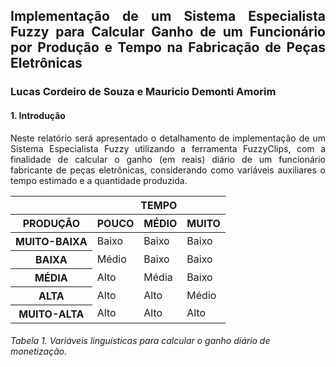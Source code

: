 <h2 align="justify">
Implementação de um Sistema Especialista Fuzzy para Calcular Ganho de um Funcionário por Produção e Tempo na Fabricação de Peças Eletrônicas 
</h2>
<h3>
Lucas Cordeiro de Souza e Mauricio Demonti Amorim
</h3>
<h4>
1. Introdução
</h4>

<p align="justify">
    Neste relatório será apresentado o detalhamento de implementação de um Sistema Especialista Fuzzy utilizando a ferramenta FuzzyClips, com a finalidade de calcular o ganho (em reais) diário de um funcionário fabricante de peças eletrônicas, considerando como variáveis auxiliares o tempo estimado e a quantidade produzida. 
</p>

<table align="center">
  <thead>
    <tr>
      <th></th>
      <th colspan='3'>TEMPO</th>
    </tr>
    <tr>
      <th>PRODUÇÃO</th>
      <th>POUCO</th>
      <th>MÉDIO</th>
      <th>MUITO</th>
    </tr>
  </thead>
  <tbody>
    <tr>
      <th>MUITO-BAIXA</th>
      <td>Baixo</td>
      <td>Baixo</td>
      <td>Baixo</td>
    </tr>
    <tr>
      <th>BAIXA</th>
      <td>Médio</td>
      <td>Baixo</td>
      <td>Baixo</td>
    </tr>
    <tr>
      <th>MÉDIA</th>
      <td>Alto</td>
      <td>Média</td>
      <td>Baixo</td>
    </tr>
        <tr>
      <th>ALTA</th>
      <td>Alto</td>
      <td>Alto</td>
      <td>Médio</td>
    </tr>
        <tr>
      <th>MUITO-ALTA</th>
      <td>Alto</td>
      <td>Alto</td>
      <td>Alto</td>
    </tr>
  </tbody>
</table>
<h6>
Tabela 1. Variáveis linguísticas para calcular o ganho diário de monetização.
</h6>
